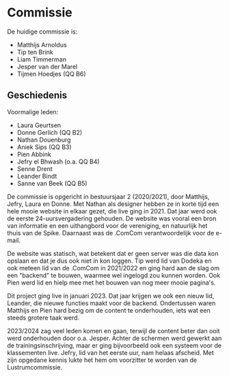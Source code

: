 # Commissie

De huidige commissie is:

- Matthijs Arnoldus
- Tip ten Brink
- Liam Timmerman
- Jesper van der Marel
- Tijmen Hoedjes (QQ B6)

## Geschiedenis

Voormalige leden:

- Laura Geurtsen
- Donne Gerlich (QQ B2)
- Nathan Douenburg
- Aniek Sips (QQ B3)
- Pien Abbink
- Jefry el Bhwash (o.a. QQ B4)
- Senne Drent
- Leander Bindt
- Sanne van Beek (QQ B5)

De commissie is opgericht in bestuursjaar 2 (2020/2021), door Matthijs, Jefry, Laura en Donne. Met Nathan als designer hebben ze in korte tijd een hele mooie website in elkaar gezet, die live ging in 2021. Dat jaar werd ook de eerste 24-uursvergadering gehouden. De website was vooral een bron van informatie en een uithangbord voor de vereniging, en natuurlijk het thuis van de Spike. Daarnaast was de .ComCom verantwoordelijk voor de e-mail.

De website was statisch, wat betekent dat er geen server was die data kon opslaan en dat je dus ook niet in kon loggen. Tip werd lid van Dodeka en ook meteen lid van de .ComCom in 2021/2022 en ging hard aan de slag om een "backend" te bouwen, waarmee wel ingelogd zou kunnen worden. Ook Pien werd lid en hielp mee met het bouwen van nog meer mooie pagina's.

Dit project ging live in januari 2023. Dat jaar krijgen we ook een nieuw lid, Leander, die nieuwe functies maakt voor de backend. Ondertussen waren Matthijs en Pien hard bezig om de content te onderhouden, iets wat een steeds grotere taak werd. 

2023/2024 zag veel leden komen en gaan, terwijl de content beter dan ooit werd onderhouden door o.a. Jesper. Achter de schermen werd gewerkt aan de trainingsinschrijving, maar er ging bijvoorbeeld ook een systeem voor de klassementen live. Jefry, lid van het eerste uur, nam helaas afscheid. Met zijn opgedane kennis lukte het hem om voorzitter te worden van de Lustrumcommissie.

